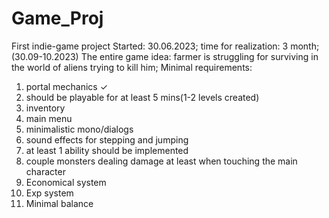 # Game_Proj
First indie-game project
Started: 30.06.2023; time for realization: 3 month; (30.09-10.2023)
The entire game idea: farmer is struggling for surviving in the world of aliens trying to kill him;
Minimal requirements:
1) portal mechanics ✓
2) should be playable for at least 5 mins(1-2 levels created)
3) inventory
4) main menu
5) minimalistic mono/dialogs
6) sound effects for stepping and jumping
7) at least 1 ability should be implemented
8) couple monsters dealing damage at least when touching the main character
9) Economical system
10) Exp system
11) Minimal balance 
